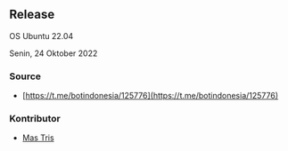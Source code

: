 ## Release

OS Ubuntu 22.04

Senin, 24 Oktober 2022

### Source

- [https://t.me/botindonesia/125776](https://t.me/botindonesia/125776)

### Kontributor

- [Mas Tris](https://t.me/onsirtus)